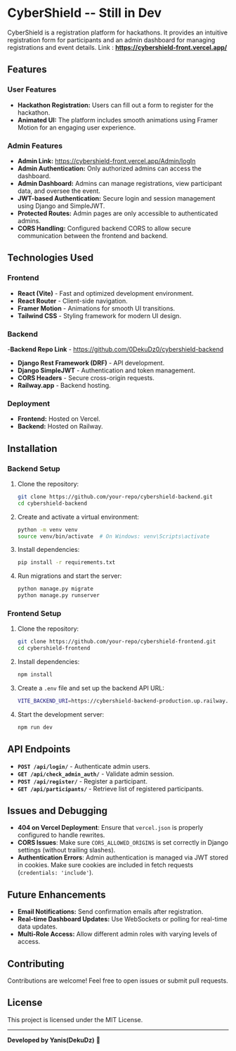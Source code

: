 # CyberShield -- Still in Dev

CyberShield is a registration platform for hackathons. It provides an intuitive registration form for participants and an admin dashboard for managing registrations and event details.
Link : **https://cybershield-front.vercel.app/**

## Features

### User Features
- **Hackathon Registration:** Users can fill out a form to register for the hackathon.
- **Animated UI:** The platform includes smooth animations using Framer Motion for an engaging user experience.

### Admin Features
- **Admin Link:** https://cybershield-front.vercel.app/Admin/logIn
- **Admin Authentication:** Only authorized admins can access the dashboard.
- **Admin Dashboard:** Admins can manage registrations, view participant data, and oversee the event.
- **JWT-based Authentication:** Secure login and session management using Django and SimpleJWT.
- **Protected Routes:** Admin pages are only accessible to authenticated admins.
- **CORS Handling:** Configured backend CORS to allow secure communication between the frontend and backend.

## Technologies Used

### Frontend
- **React (Vite)** - Fast and optimized development environment.
- **React Router** - Client-side navigation.
- **Framer Motion** - Animations for smooth UI transitions.
- **Tailwind CSS** - Styling framework for modern UI design.

### Backend
-**Backend Repo Link** - https://github.com/0DekuDz0/cybershield-backend
- **Django Rest Framework (DRF)** - API development.
- **Django SimpleJWT** - Authentication and token management.
- **CORS Headers** - Secure cross-origin requests.
- **Railway.app** - Backend hosting.

### Deployment
- **Frontend:** Hosted on Vercel.
- **Backend:** Hosted on Railway.

## Installation

### Backend Setup
1. Clone the repository:
   ```sh
   git clone https://github.com/your-repo/cybershield-backend.git
   cd cybershield-backend
   ```
2. Create and activate a virtual environment:
   ```sh
   python -m venv venv
   source venv/bin/activate  # On Windows: venv\Scripts\activate
   ```
3. Install dependencies:
   ```sh
   pip install -r requirements.txt
   ```
4. Run migrations and start the server:
   ```sh
   python manage.py migrate
   python manage.py runserver
   ```

### Frontend Setup
1. Clone the repository:
   ```sh
   git clone https://github.com/your-repo/cybershield-frontend.git
   cd cybershield-frontend
   ```
2. Install dependencies:
   ```sh
   npm install
   ```
3. Create a `.env` file and set up the backend API URL:
   ```sh
   VITE_BACKEND_URI=https://cybershield-backend-production.up.railway.app
   ```
4. Start the development server:
   ```sh
   npm run dev
   ```

## API Endpoints
- **`POST /api/login/`** - Authenticate admin users.
- **`GET /api/check_admin_auth/`** - Validate admin session.
- **`POST /api/register/`** - Register a participant.
- **`GET /api/participants/`** - Retrieve list of registered participants.

## Issues and Debugging
- **404 on Vercel Deployment**: Ensure that `vercel.json` is properly configured to handle rewrites.
- **CORS Issues**: Make sure `CORS_ALLOWED_ORIGINS` is set correctly in Django settings (without trailing slashes).
- **Authentication Errors**: Admin authentication is managed via JWT stored in cookies. Make sure cookies are included in fetch requests (`credentials: 'include'`).

## Future Enhancements
- **Email Notifications:** Send confirmation emails after registration.
- **Real-time Dashboard Updates:** Use WebSockets or polling for real-time data updates.
- **Multi-Role Access:** Allow different admin roles with varying levels of access.

## Contributing
Contributions are welcome! Feel free to open issues or submit pull requests.

## License
This project is licensed under the MIT License.

---

**Developed by Yanis(DekuDz)** 🚀

